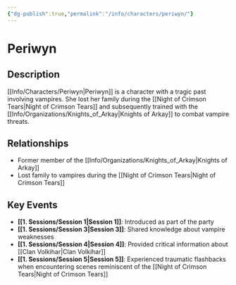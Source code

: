 ```yaml
---
{"dg-publish":true,"permalink":"/info/characters/periwyn/"}
---
```


# Periwyn

## Description
[[Info/Characters/Periwyn\|Periwyn]] is a character with a tragic past involving vampires. She lost her family during the [[Night of Crimson Tears\|Night of Crimson Tears]] and subsequently trained with the [[Info/Organizations/Knights_of_Arkay\|Knights of Arkay]] to combat vampire threats.

## Relationships
- Former member of the [[Info/Organizations/Knights_of_Arkay\|Knights of Arkay]]
- Lost family to vampires during the [[Night of Crimson Tears\|Night of Crimson Tears]]

## Key Events
- **[[1. Sessions/Session 1\|Session 1]]**: Introduced as part of the party
- **[[1. Sessions/Session 3\|Session 3]]**: Shared knowledge about vampire weaknesses
- **[[1. Sessions/Session 4\|Session 4]]**: Provided critical information about [[Clan Volkihar\|Clan Volkihar]]
- **[[1. Sessions/Session 5\|Session 5]]**: Experienced traumatic flashbacks when encountering scenes reminiscent of the [[Night of Crimson Tears\|Night of Crimson Tears]]
